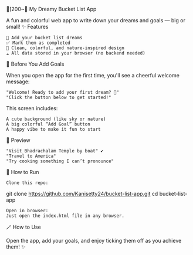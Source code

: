 [200~🌸 My Dreamy Bucket List App

A fun and colorful web app to write down your dreams and goals — big or small!
✨ Features

    📝 Add your bucket list dreams
    ✅ Mark them as completed
    🌈 Clean, colorful, and nature-inspired design
    ☁️ All data stored in your browser (no backend needed)

🎉 Before You Add Goals

When you open the app for the first time, you'll see a cheerful welcome message:

    "Welcome! Ready to add your first dream? 🌟"
    "Click the button below to get started!"

This screen includes:

    A cute background (like sky or nature)
    A big colorful “Add Goal” button
    A happy vibe to make it fun to start

📸 Preview

    "Visit Bhadrachalam Temple by boat" ✔️
    "Travel to America"
    "Try cooking something I can’t pronounce"

🚀 How to Run

    Clone this repo:

git clone https://github.com/Kanisetty24/bucket-list-app.git
cd bucket-list-app

    Open in browser:
    Just open the index.html file in any browser.

🪄 How to Use

Open the app, add your goals, and enjoy ticking them off as you achieve them! ✨


